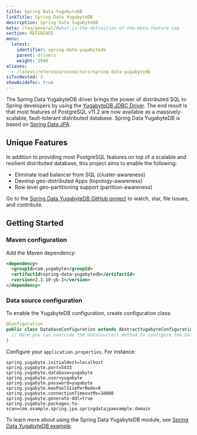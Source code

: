 ```yaml
---
title: Spring Data YugabyteDB
linkTitle: Spring Data YugabyteDB
description: Spring Data YugabyteDB
beta: /faq/general/#what-is-the-definition-of-the-beta-feature-tag
section: REFERENCE
menu:
  latest:
    identifier: spring-data-yugabytedb
    parent: drivers
    weight: 2940
aliases:
  - /latest/reference/connectors/spring-data-yugabytedb
isTocNested: 3
showAsideToc: true
---
```



The Spring Data YugabyteDB driver brings the power of distributed SQL to Spring developers by using the [YugabyteDB JDBC Driver](https://github.com/yugabyte/jdbc-yugabytedb). The end result is that most features of PostgreSQL v11.2 are now available as a massively-scalable, fault-tolerant distributed database. Spring Data YugabyteDB is based on [Spring Data JPA](https://github.com/spring-projects/spring-data-jpa).

## Unique Features

In addition to providing most PostgreSQL features on top of a scalable and resilient distributed database, this project aims to enable the following:

* Eliminate load balancer from SQL (cluster-awareness)
* Develop geo-distributed Apps (topology-awareness)
* Row level geo-partitioning support (partition-awareness)

Go to the [Spring Data YugabyteDB GitHub project](https://github.com/yugabyte/spring-data-yugabytedb/) to watch, star, file issues, and contribute.

## Getting Started

### Maven configuration

Add the Maven dependency:

```xml
<dependency>
  <groupId>com.yugabyte</groupId>
  <artifactId>spring-data-yugabytedb</artifactId>
  <version>2.1.10-yb-1</version>
</dependency>
```

### Data source configuration

To enable the YugabyteDB configuration, create configuration class:

```java
@Configuration
public class DatabaseConfiguration extends AbstractYugabyteConfiguration {
  // Here you can override the dataSource() method to configure the DataSource in code.
}
```

Configure your `application.properties`. For instance:

```
spring.yugabyte.initialHost=localhost
spring.yugabyte.port=5433
spring.yugabyte.database=yugabyte
spring.yugabyte.user=yugabyte
spring.yugabyte.password=yugabyte
spring.yugabyte.maxPoolSizePerNode=8
spring.yugabyte.connectionTimeoutMs=10000
spring.yugabyte.generate-ddl=true
spring.yugabyte.packages-to-scan=com.example.spring.jpa.springdatajpaexample.domain
```

To learn more about using the Spring Data YugabyteDB module, see [Spring Data YugabyteDB example](https://github.com/yugabyte/spring-data-yugabytedb-example).
